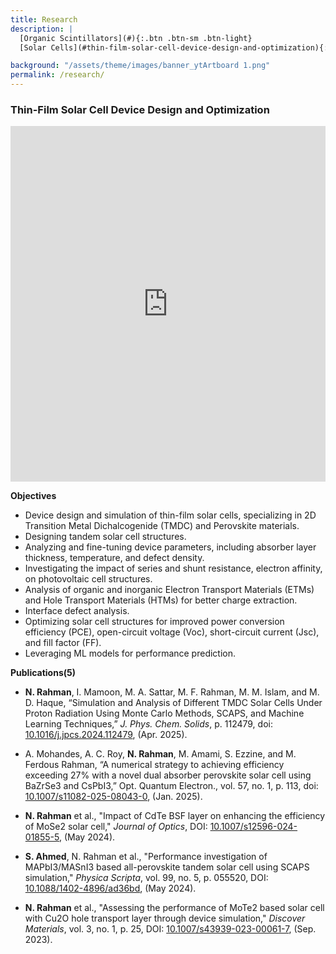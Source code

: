 ```yaml
---
title: Research
description: |
  [Organic Scintillators](#){:.btn .btn-sm .btn-light}
  [Solar Cells](#thin-film-solar-cell-device-design-and-optimization){:.btn .btn-sm .btn-light}

background: "/assets/theme/images/banner_ytArtboard 1.png"
permalink: /research/
---
```


### Thin-Film Solar Cell Device Design and Optimization

<!-- <div id="researchCarousel" class="carousel slide" data-bs-ride="carousel">
  <div class="carousel-inner">
    <div class="carousel-item active">
      <div class="row">
        <div class="col-md-6">
          <figure class="text-center">
            <a href="/assets/research/00 diagramAsset 4MoTe2.png" target="_blank">
              <img src="/assets/research/00 diagramAsset 4MoTe2.png" class="d-block w-100 img-fluid" alt="Device structure of MoTe2 SC">
            </a>
            <figcaption class="mt-2">Device structure of MoTe2 SC</figcaption>
          </figure>
        </div>
        <div class="col-md-6">
          <figure class="text-center">
            <a href="/assets/research/01 energy band diagram.png" target="_blank">
              <img src="/assets/research/01 energy band diagram.png" class="d-block w-100 img-fluid" alt="Energy band diagram of MoTe2 SC">
            </a>
            <figcaption class="mt-2">Energy band diagram of MoTe2 SC</figcaption>
          </figure>
        </div>
      </div>
    </div>
    <div class="carousel-item">
      <div class="row">
        <div class="col-md-6">
          <figure class="text-center">
            <a href="/assets/research/FIG1A.png" target="_blank">
              <img src="/assets/research/FIG1A.png" class="d-block w-100 img-fluid" alt="MAPbI3/MASnI3 Tandem SC device structure">
            </a>
            <figcaption class="mt-2">MAPbI3/MASnI3 Tandem SC device structure</figcaption>
          </figure>
        </div>
        <div class="col-md-6">
          <figure class="text-center">
            <a href="/assets/research/FIG1B.png" target="_blank">
              <img src="/assets/research/FIG1B.png" class="d-block w-100 img-fluid" alt="Filtered radiation spectrum of MAPbI3/MASnI3 Tandem SC">
            </a>
            <figcaption class="mt-2">Filtered radiation spectrum of MAPbI3/MASnI3 Tandem SC</figcaption>
          </figure>
        </div>
      </div>
    </div>
    <div class="carousel-item">
      <div class="row">
        <div class="col-md-6">
          <figure class="text-center">
            <a href="/assets/research/FIG5A.png" target="_blank">
              <img src="/assets/research/FIG5A.png" class="d-block w-100 img-fluid" alt="MAPbI3/MASnI3 Tandem SC J-V curve">
            </a>
            <figcaption class="mt-2">MAPbI3/MASnI3 Tandem SC J-V curve</figcaption>
          </figure>
        </div>
        <div class="col-md-6">
          <figure class="text-center">
            <a href="/assets/research/FIG5B.png" target="_blank">
              <img src="/assets/research/FIG5B.png" class="d-block w-100 img-fluid" alt="MAPbI3/MASnI3 Tandem SC EQE">
            </a>
            <figcaption class="mt-2">MAPbI3/MASnI3 Tandem SC EQE</figcaption>
          </figure>
        </div>
      </div>
    </div>
    <div class="carousel-item">
      <div class="row">
        <div class="col-md-6">
          <figure class="text-center">
            <a href="/assets/research/0.15_MoS2_ioniz.png" target="_blank">
              <img src="/assets/research/0.15_MoS2_ioniz.png" class="d-block w-100 img-fluid" alt="MAPbI3/MASnI3 Tandem SC device structure">
            </a>
            <figcaption class="mt-2">Energy loss to ionizaiton by MoS2 SC for 0.15 MeV incident protons</figcaption>
          </figure>
        </div>
        <div class="col-md-6">
          <figure class="text-center">
            <a href="/assets/research/0.15_WS2_ioniz.png" target="_blank">
              <img src="/assets/research/0.15_WS2_ioniz.png" class="d-block w-100 img-fluid" alt="Filtered radiation spectrum of MAPbI3/MASnI3 Tandem SC">
            </a>
            <figcaption class="mt-2">Energy loss to ionizaiton by WS2 SC for 0.15 MeV incident protons</figcaption>
          </figure>
        </div>
      </div>
    </div>
    <div class="carousel-item">
      <div class="row">
        <div class="col-md-6">
          <figure class="text-center">
            <a href="/assets/research/NIEL_proton.png" target="_blank">
              <img src="/assets/research/NIEL_proton.png" class="d-block w-100 img-fluid" alt="MAPbI3/MASnI3 Tandem SC device structure">
            </a>
            <figcaption class="mt-2">NIEL for incident proton at different energies</figcaption>
          </figure>
        </div>
        <div class="col-md-6">
          <figure class="text-center">
            <a href="/assets/research/XGB_efficiency.png" target="_blank">
              <img src="/assets/research/XGB_efficiency.png" class="d-block w-100 img-fluid" alt="Filtered radiation spectrum of MAPbI3/MASnI3 Tandem SC">
            </a>
            <figcaption class="mt-2">XGBoost regression on power conversion efficiency</figcaption>
          </figure>
        </div>
      </div>
    </div>
    <div class="carousel-item">
      <div class="row">
        <div class="col-md-6">
          <figure class="text-center">
            <a href="/assets/research/XGB_SHAP.png" target="_blank">
              <img src="/assets/research/XGB_SHAP.png" class="d-block w-100 img-fluid" alt="MAPbI3/MASnI3 Tandem SC device structure">
            </a>
            <figcaption class="mt-2">SHAP values for XGBoost regression</figcaption>
          </figure>
        </div>
        <div class="col-md-6">
          <figure class="text-center">
            <a href="/assets/research/XGB_materials_on_PCE.png" target="_blank">
              <img src="/assets/research/XGB_materials_on_PCE.png" class="d-block w-100 img-fluid" alt="Filtered radiation spectrum of MAPbI3/MASnI3 Tandem SC">
            </a>
            <figcaption class="mt-2">XGBoost SHAP figure on influence of various defect parameters on the PCE for different materials</figcaption>
          </figure>
        </div>
      </div>
    </div>
  </div>
-->
  <!-- Controls -->
  <!-- <a class="carousel-control-prev" href="#researchCarousel" role="button" data-bs-slide="prev">
    <span class="carousel-control-prev-icon" aria-hidden="true"></span>
    <span class="visually-hidden">Previous</span>
  </a>
  <a class="carousel-control-next" href="#researchCarousel" role="button" data-bs-slide="next">
    <span class="carousel-control-next-icon" aria-hidden="true"></span>
    <span class="visually-hidden">Next</span>
  </a>
</div>  -->
<iframe src="https://docs.google.com/presentation/d/e/2PACX-1vTI46KxyRBEvau2smATtqWYw9Iv4Ft_azqveGQx_P7ctopf-Us5X-xyYSyh8SqUTyqn6cU71Fb8GdAW/embed?start=true&loop=true&delayms=3000" frameborder="0" width="100%" height="569" allowfullscreen="true" mozallowfullscreen="true" webkitallowfullscreen="true"></iframe>

**Objectives**

- Device design and simulation of thin-film solar cells, specializing in 2D Transition Metal Dichalcogenide (TMDC) and Perovskite materials.
- Designing tandem solar cell structures.
- Analyzing and fine-tuning device parameters, including absorber layer thickness, temperature, and defect density.
- Investigating the impact of series and shunt resistance, electron affinity, on photovoltaic cell structures.
- Analysis of organic and inorganic Electron Transport Materials (ETMs) and Hole Transport Materials (HTMs) for better charge extraction.
- Interface defect analysis.
- Optimizing solar cell structures for improved power conversion efficiency (PCE), open-circuit voltage (Voc), short-circuit current (Jsc), and fill factor (FF).
- Leveraging ML models for performance prediction.

**Publications(5)**

- **N. Rahman**, I. Mamoon, M. A. Sattar, M. F. Rahman, M. M. Islam, and M. D. Haque, “Simulation and Analysis of Different TMDC Solar Cells Under Proton Radiation Using Monte Carlo Methods, SCAPS, and Machine Learning Techniques,” *J. Phys. Chem. Solids*, p. 112479, doi: [10.1016/j.jpcs.2024.112479](https://doi.org/10.1016/j.jpcs.2024.112479), (Apr. 2025).

- A. Mohandes, A. C. Roy, **N. Rahman**, M. Amami, S. Ezzine, and M. Ferdous Rahman, “A numerical strategy to achieving efficiency exceeding 27% with a novel dual absorber perovskite solar cell using BaZrSe3 and CsPbI3,” Opt. Quantum Electron., vol. 57, no. 1, p. 113, doi: [10.1007/s11082-025-08043-0](http://doi.org/10.1007/s11082-025-08043-0), (Jan. 2025).

- **N. Rahman** et al., "Impact of CdTe BSF layer on enhancing the efficiency of MoSe2 solar cell," *Journal of Optics*, DOI: [10.1007/s12596-024-01855-5](https://doi.org/10.1007/s12596-024-01855-5), (May 2024).

- **S. Ahmed**, N. Rahman et al., "Performance investigation of MAPbI3/MASnI3 based all-perovskite tandem solar cell using SCAPS simulation," *Physica Scripta*, vol. 99, no. 5, p. 055520, DOI: [10.1088/1402-4896/ad36bd](https://doi.org/10.1088/1402-4896/ad36bd), (May 2024).

- **N. Rahman** et al., "Assessing the performance of MoTe2 based solar cell with Cu2O hole transport layer through device simulation," *Discover Materials*, vol. 3, no. 1, p. 25, DOI: [10.1007/s43939-023-00061-7](https://doi.org/10.1007/s43939-023-00061-7), (Sep. 2023).


